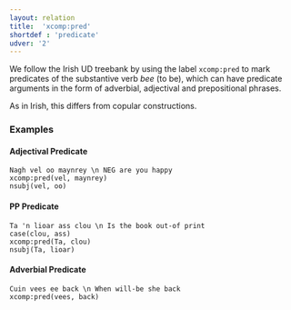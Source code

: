 ```yaml
---
layout: relation
title:  'xcomp:pred'
shortdef : 'predicate'
udver: '2'
---
```


We follow the Irish UD treebank by using the label `xcomp:pred` to mark predicates of the substantive verb _bee_ (to be), which can have predicate arguments in the form of adverbial, adjectival and prepositional phrases.

As in Irish, this differs from copular constructions.

### Examples

#### Adjectival Predicate

~~~ sdparse
Nagh vel oo maynrey \n NEG are you happy
xcomp:pred(vel, maynrey)
nsubj(vel, oo)
~~~

#### PP Predicate

~~~ sdparse
Ta 'n lioar ass clou \n Is the book out-of print
case(clou, ass)
xcomp:pred(Ta, clou)
nsubj(Ta, lioar)
~~~

#### Adverbial Predicate

~~~ sdparse
Cuin vees ee back \n When will-be she back
xcomp:pred(vees, back)
~~~
<!-- Interlanguage links updated St lis 3 20:59:11 CET 2021 -->
